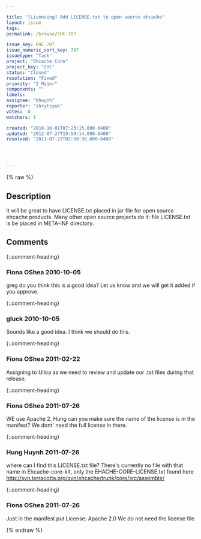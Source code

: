 ```yaml
---

title: "[Licensing] Add LICENSE.txt to open source ehcache"
layout: issue
tags: 
permalink: /browse/EHC-787

issue_key: EHC-787
issue_numeric_sort_key: 787
issuetype: "Task"
project: "Ehcache Core"
project_key: "EHC"
status: "Closed"
resolution: "Fixed"
priority: "2 Major"
components: ""
labels: 
assignee: "hhuynh"
reporter: "ihrytsyuk"
votes:  0
watchers: 1

created: "2010-10-01T07:23:15.000-0400"
updated: "2012-07-27T19:59:14.000-0400"
resolved: "2011-07-27T02:50:36.000-0400"




---
```


{% raw %}

## Description

<div markdown="1" class="description">

It will be great to have LICENSE.txt placed in jar file for open source ehcache products.
Many other open source projects do it: file LICENSE.txt is be placed in META-INF directory.

</div>

## Comments


{:.comment-heading}
### **Fiona OShea** <span class="date">2010-10-05</span>

<div markdown="1" class="comment">

greg do you think this is a good idea? Let us know and we will get it added if you approve.

</div>


{:.comment-heading}
### **gluck** <span class="date">2010-10-05</span>

<div markdown="1" class="comment">

Sounds like a good idea. I think we should do this.

</div>


{:.comment-heading}
### **Fiona OShea** <span class="date">2011-02-22</span>

<div markdown="1" class="comment">

Assigning to Ulloa as we need to review and update our .txt files during that release.

</div>


{:.comment-heading}
### **Fiona OShea** <span class="date">2011-07-26</span>

<div markdown="1" class="comment">

WE use Apache 2. Hung can you make sure the name of the license is in the manifest?
We dont' need the full license in there.

</div>


{:.comment-heading}
### **Hung Huynh** <span class="date">2011-07-26</span>

<div markdown="1" class="comment">

where can I find this LICENSE.txt file? There's currently no file with that name in Ehcache-core-kit, only the EHACHE-CORE-LICENSE.txt found here http://svn.terracotta.org/svn/ehcache/trunk/core/src/assemble/

</div>


{:.comment-heading}
### **Fiona OShea** <span class="date">2011-07-26</span>

<div markdown="1" class="comment">

Just in the manifest put
License: Apache 2.0 
We do not need the license file

</div>



{% endraw %}
